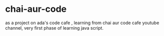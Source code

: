 # chai-aur-code
as a project on ada's code cafe , learning from chai aur code cafe youtube channel, very first phase of learning java script.
